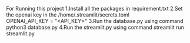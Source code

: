 For Running this project
1.Install all the packages in requirement.txt
2.Set the openai key in the /home/.streamlit/secrets.toml  
OPENAI_API_KEY = "<API_KEY>"
3.Run the database.py using command python3 database.py
4.Run the streamlit.py using command streamlit run streamlit.py

